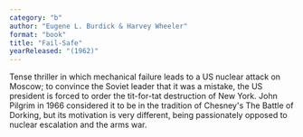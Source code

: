```yaml
---
category: "b"
author: "Eugene L. Burdick & Harvey Wheeler"
format: "book"
title: "Fail-Safe"
yearReleased: "(1962)"
---
```

Tense thriller in which mechanical failure leads to a US nuclear attack on Moscow; to convince the Soviet leader that it was a mistake, the US president is forced to order the tit-for-tat destruction of New York. John Pilgrim in 1966 considered it to be in the tradition of Chesney's The Battle of Dorking, but its motivation is very different, being passionately opposed to nuclear escalation and the arms war.
 